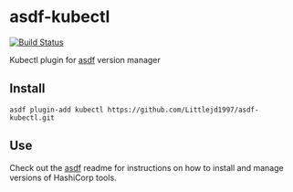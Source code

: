 # asdf-kubectl

[![Build Status](https://travis-ci.org/Banno/asdf-kubectl.svg?branch=master)](https://travis-ci.org/Banno/asdf-kubectl)

Kubectl plugin for [asdf](https://github.com/asdf-vm/asdf) version manager

## Install

```
asdf plugin-add kubectl https://github.com/Littlejd1997/asdf-kubectl.git
```

## Use

Check out the [asdf](https://github.com/asdf-vm/asdf) readme for instructions on how to install and manage versions of HashiCorp tools.
